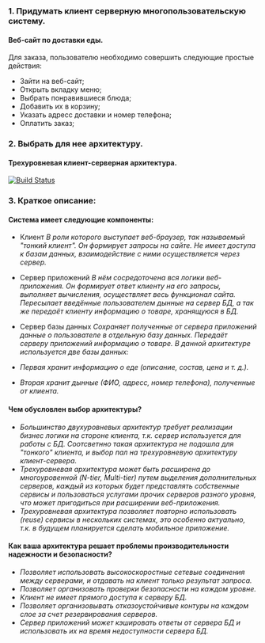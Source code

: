 ### 1. Придумать клиент серверную многопользовательскую систему.

#### Веб-сайт по доставки еды.

Для заказа, пользователю необходимо совершить следующие простые действия:
* Зайти на веб-сайт;
* Открыть вкладку меню;
* Выбрать понравившиеся блюда;
* Добавить их в корзину;
* Указать адресс доставки и номер телефона;
* Оплатить заказ;

### 2. Выбрать для нее архитектуру.

#### Трехуровневая клиент-серверная архитектура.

[![Build Status](https://i.ibb.co/3fnrYfY/CLIENTSERVERMY.png)](https://i.ibb.co/3fnrYfY/CLIENTSERVERMY.png)

### 3. Краткое описание: 
#### Система имеет следующие компоненты:
* Клиент 
*В роли которого выступает веб-браузер, так называемый "тонкий клиент". Он формирует запросы на сайте. Не имеет доступа к базам данных, взаимодействие с ними осуществляется через сервер.*

* Сервер приложений
*В нём сосредоточена вся логики веб-приложения. Он формирует ответ клиенту на его запросы, выполняет вычисления, осуществляет весь функционал сайта. 
Пересылает введённые пользователем дынные на сервер БД, а так же передаёт клиенту информацию о товаре, хранящуюся в БД.*

* Сервер базы данных
*Сохраняет полученные от сервера приложений данные о пользователе в отдельную базу данных. Передаёт серверу приложений информацию о товаре.*
*В данной архитектуре используется две базы данных:* 
* *Первая хранит информацию о еде (описание, состав, цена и т. д.).* 
* *Вторая хранит дынные (ФИО, адресс, номер телефона), полученные от клиента.*

#### Чем обусловлен выбор архитектуры?
- *Большинство двухуровневых архитектур требует реализации бизнес логики на стороне клиента, т.к. сервер используется для работы с БД. Соотсветнно такая архитектура не подошла для "тонкого" клиента, и выбор пал на трехуровневую архитектуру клиент-сервера.*
- *Трехуровневая архитектура может быть расширена до многоуровенной (N-tier, Multi-tier) путем выделения дополнительных серверов, каждый из которых будет представлять собственные сервисы и пользоваться услугами прочих серверов разного уровня, что может пригодиться при расширении веб-приложения.*
- *Трехуровневая архитектура позволяет повторно использовать (reuse) сервисы в нескольких системах, это особенно актуально, т.к. в будущем планируется сделать мобильное приложение.*
#### Как ваша архитектура решает проблемы производительности надежности и безопасности?
- *Позволяет использовать высокоскоростные сетевые соединения между серверами, и отдавать на клиент только результат запроса.*
- *Позволяет организовать проверки безопасности на каждом уровне.*
- *Клиент не имеет прямого доступа к серверу БД.*
- *Позволяет организовывать отказоустойчивые контуры на каждом слое за счет резервирования серверов.*
- *Сервер приложений может кэшировать ответы от сервера БД и использовать их на время недоступности сервера БД.*
